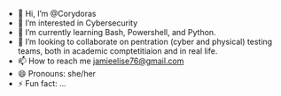 - 👋 Hi, I’m @Corydoras
- 👀 I’m interested in Cybersecurity
- 🌱 I’m currently learning Bash, Powershell, and Python.
- 💞️ I’m looking to collaborate on pentration (cyber and physical) testing teams, both in academic comptetitiaion and in real life.
- 📫 How to reach me jamieelise76@gmail.com
- 😄 Pronouns: she/her
- ⚡ Fun fact: ...

<!---
JamieElise/JamieElise is a ✨ special ✨ repository because its `README.md` (this file) appears on your GitHub profile.
You can click the Preview link to take a look at your changes.
--->
